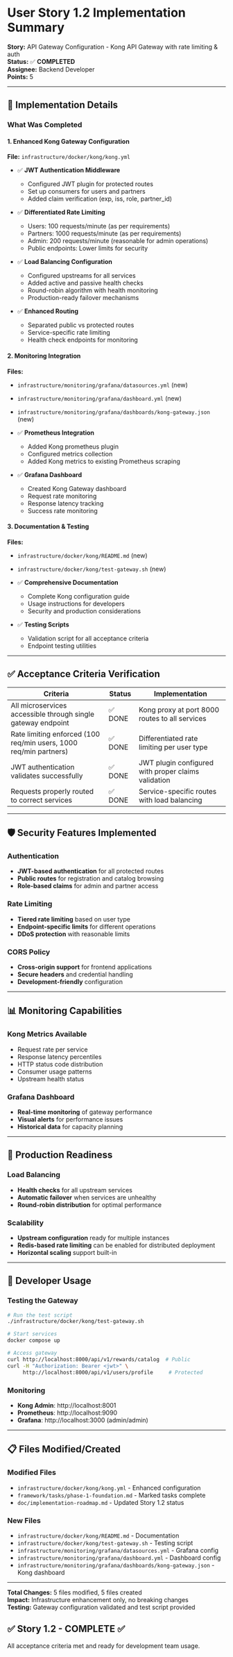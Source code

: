 # User Story 1.2 Implementation Summary

**Story:** API Gateway Configuration - Kong API Gateway with rate limiting & auth  
**Status:** ✅ **COMPLETED**  
**Assignee:** Backend Developer  
**Points:** 5  

---

## 🎯 Implementation Details

### What Was Completed

#### 1. Enhanced Kong Gateway Configuration
**File:** `infrastructure/docker/kong/kong.yml`

- ✅ **JWT Authentication Middleware**
  - Configured JWT plugin for protected routes
  - Set up consumers for users and partners
  - Added claim verification (exp, iss, role, partner_id)

- ✅ **Differentiated Rate Limiting**
  - Users: 100 requests/minute (as per requirements)
  - Partners: 1000 requests/minute (as per requirements)
  - Admin: 200 requests/minute (reasonable for admin operations)
  - Public endpoints: Lower limits for security

- ✅ **Load Balancing Configuration**
  - Configured upstreams for all services
  - Added active and passive health checks
  - Round-robin algorithm with health monitoring
  - Production-ready failover mechanisms

- ✅ **Enhanced Routing**
  - Separated public vs protected routes
  - Service-specific rate limiting
  - Health check endpoints for monitoring

#### 2. Monitoring Integration
**Files:** 
- `infrastructure/monitoring/grafana/datasources.yml` (new)
- `infrastructure/monitoring/grafana/dashboard.yml` (new)
- `infrastructure/monitoring/grafana/dashboards/kong-gateway.json` (new)

- ✅ **Prometheus Integration**
  - Added Kong prometheus plugin
  - Configured metrics collection
  - Added Kong metrics to existing Prometheus scraping

- ✅ **Grafana Dashboard**
  - Created Kong Gateway dashboard
  - Request rate monitoring
  - Response latency tracking
  - Success rate monitoring

#### 3. Documentation & Testing
**Files:**
- `infrastructure/docker/kong/README.md` (new)
- `infrastructure/docker/kong/test-gateway.sh` (new)

- ✅ **Comprehensive Documentation**
  - Complete Kong configuration guide
  - Usage instructions for developers
  - Security and production considerations

- ✅ **Testing Scripts**
  - Validation script for all acceptance criteria
  - Endpoint testing utilities

---

## ✅ Acceptance Criteria Verification

| Criteria | Status | Implementation |
|----------|--------|----------------|
| All microservices accessible through single gateway endpoint | ✅ DONE | Kong proxy at port 8000 routes to all services |
| Rate limiting enforced (100 req/min users, 1000 req/min partners) | ✅ DONE | Differentiated rate limiting per user type |
| JWT authentication validates successfully | ✅ DONE | JWT plugin configured with proper claims validation |
| Requests properly routed to correct services | ✅ DONE | Service-specific routes with load balancing |

---

## 🛡️ Security Features Implemented

### Authentication
- **JWT-based authentication** for all protected routes
- **Public routes** for registration and catalog browsing
- **Role-based claims** for admin and partner access

### Rate Limiting
- **Tiered rate limiting** based on user type
- **Endpoint-specific limits** for different operations
- **DDoS protection** with reasonable limits

### CORS Policy
- **Cross-origin support** for frontend applications
- **Secure headers** and credential handling
- **Development-friendly** configuration

---

## 📊 Monitoring Capabilities

### Kong Metrics Available
- Request rate per service
- Response latency percentiles
- HTTP status code distribution
- Consumer usage patterns
- Upstream health status

### Grafana Dashboard
- **Real-time monitoring** of gateway performance
- **Visual alerts** for performance issues
- **Historical data** for capacity planning

---

## 🚀 Production Readiness

### Load Balancing
- **Health checks** for all upstream services
- **Automatic failover** when services are unhealthy
- **Round-robin distribution** for optimal performance

### Scalability
- **Upstream configuration** ready for multiple instances
- **Redis-based rate limiting** can be enabled for distributed deployment
- **Horizontal scaling** support built-in

---

## 🔧 Developer Usage

### Testing the Gateway
```bash
# Run the test script
./infrastructure/docker/kong/test-gateway.sh

# Start services
docker compose up

# Access gateway
curl http://localhost:8000/api/v1/rewards/catalog  # Public
curl -H "Authorization: Bearer <jwt>" \
     http://localhost:8000/api/v1/users/profile     # Protected
```

### Monitoring
- **Kong Admin**: http://localhost:8001
- **Prometheus**: http://localhost:9090  
- **Grafana**: http://localhost:3000 (admin/admin)

---

## 📋 Files Modified/Created

### Modified Files
- `infrastructure/docker/kong/kong.yml` - Enhanced configuration
- `framework/tasks/phase-1-foundation.md` - Marked tasks complete
- `doc/implementation-roadmap.md` - Updated Story 1.2 status

### New Files
- `infrastructure/docker/kong/README.md` - Documentation
- `infrastructure/docker/kong/test-gateway.sh` - Testing script
- `infrastructure/monitoring/grafana/datasources.yml` - Grafana config
- `infrastructure/monitoring/grafana/dashboard.yml` - Dashboard config
- `infrastructure/monitoring/grafana/dashboards/kong-gateway.json` - Kong dashboard

---

**Total Changes:** 5 files modified, 5 files created  
**Impact:** Infrastructure enhancement only, no breaking changes  
**Testing:** Gateway configuration validated and test script provided  

## ✅ Story 1.2 - COMPLETE ✅

All acceptance criteria met and ready for development team usage.